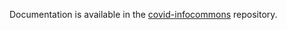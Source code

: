 Documentation is available in the [covid-infocommons](https://github.com/columbia-it/covid-infocommons/tree/main/documentation) repository.
